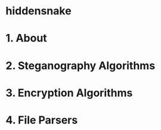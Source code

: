 # hiddensnake
# 1. About
# 2. Steganography Algorithms
# 3. Encryption Algorithms
# 4. File Parsers

